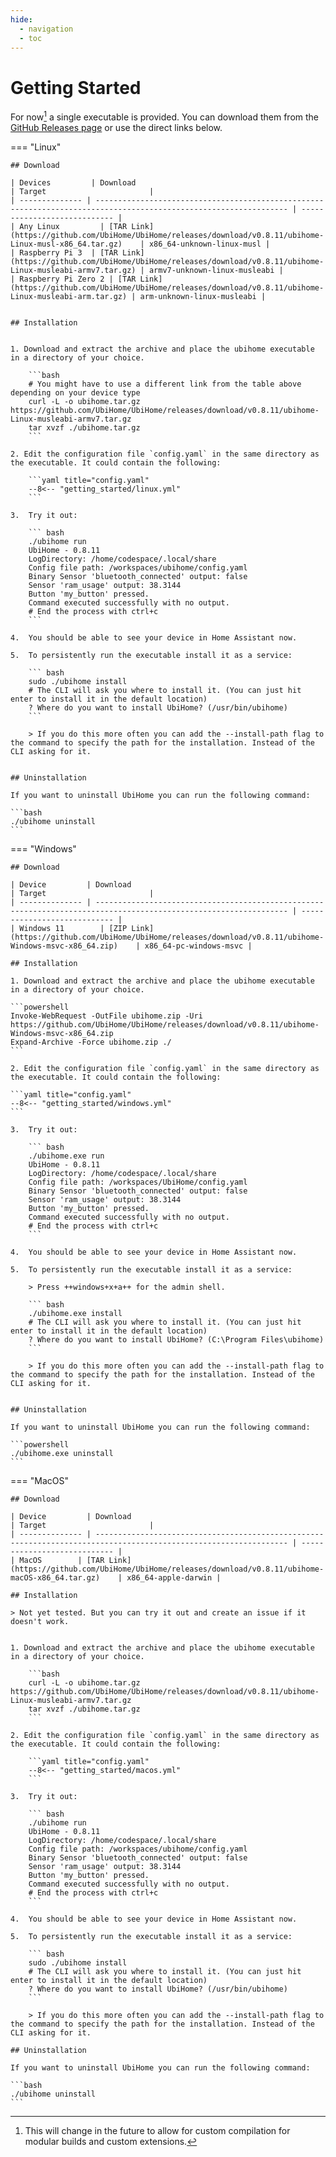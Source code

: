 ```yaml
---
hide:
  - navigation
  - toc
---
```


# Getting Started

For now[^1] a single executable is provided. You can download them from the [GitHub Releases page](https://github.com/UbiHome/UbiHome/releases) or use the direct links below.


<!-- x-release-please-start-version -->

=== "Linux"

    ## Download

    | Devices         | Download                                                                                                          | Target                       |
    | -------------- | ----------------------------------------------------------------------------------------------------------------- | ---------------------------- |
    | Any Linux         | [TAR Link](https://github.com/UbiHome/UbiHome/releases/download/v0.8.11/ubihome-Linux-musl-x86_64.tar.gz)    | x86_64-unknown-linux-musl |
    | Raspberry Pi 3  | [TAR Link](https://github.com/UbiHome/UbiHome/releases/download/v0.8.11/ubihome-Linux-musleabi-armv7.tar.gz) | armv7-unknown-linux-musleabi |
    | Raspberry Pi Zero 2 | [TAR Link](https://github.com/UbiHome/UbiHome/releases/download/v0.8.11/ubihome-Linux-musleabi-arm.tar.gz) | arm-unknown-linux-musleabi |


    ## Installation


    1. Download and extract the archive and place the ubihome executable in a directory of your choice.

        ```bash
        # You might have to use a different link from the table above depending on your device type
        curl -L -o ubihome.tar.gz https://github.com/UbiHome/UbiHome/releases/download/v0.8.11/ubihome-Linux-musleabi-armv7.tar.gz
        tar xvzf ./ubihome.tar.gz
        ```

    2. Edit the configuration file `config.yaml` in the same directory as the executable. It could contain the following:

        ```yaml title="config.yaml"
        --8<-- "getting_started/linux.yml"
        ```

    3.  Try it out:

        ``` bash
        ./ubihome run
        UbiHome - 0.8.11
        LogDirectory: /home/codespace/.local/share
        Config file path: /workspaces/ubihome/config.yaml
        Binary Sensor 'bluetooth_connected' output: false
        Sensor 'ram_usage' output: 38.3144
        Button 'my_button' pressed.
        Command executed successfully with no output.
        # End the process with ctrl+c
        ```

    4.  You should be able to see your device in Home Assistant now.

    5.  To persistently run the executable install it as a service:

        ``` bash
        sudo ./ubihome install
        # The CLI will ask you where to install it. (You can just hit enter to install it in the default location)
        ? Where do you want to install UbiHome? (/usr/bin/ubihome)
        ```

        > If you do this more often you can add the --install-path flag to the command to specify the path for the installation. Instead of the CLI asking for it.


    ## Uninstallation

    If you want to uninstall UbiHome you can run the following command:

    ```bash
    ./ubihome uninstall
    ```


=== "Windows"

    ## Download

    | Device         | Download                                                                                                          | Target                       |
    | -------------- | ----------------------------------------------------------------------------------------------------------------- | ---------------------------- |
    | Windows 11        | [ZIP Link](https://github.com/UbiHome/UbiHome/releases/download/v0.8.11/ubihome-Windows-msvc-x86_64.zip)    | x86_64-pc-windows-msvc |

    ## Installation

    1. Download and extract the archive and place the ubihome executable in a directory of your choice.

    ```powershell
    Invoke-WebRequest -OutFile ubihome.zip -Uri https://github.com/UbiHome/UbiHome/releases/download/v0.8.11/ubihome-Windows-msvc-x86_64.zip
    Expand-Archive -Force ubihome.zip ./
    ```

    2. Edit the configuration file `config.yaml` in the same directory as the executable. It could contain the following:

    ```yaml title="config.yaml"
    --8<-- "getting_started/windows.yml"
    ```

    3.  Try it out:

        ``` bash
        ./ubihome.exe run
        UbiHome - 0.8.11
        LogDirectory: /home/codespace/.local/share
        Config file path: /workspaces/UbiHome/config.yaml
        Binary Sensor 'bluetooth_connected' output: false
        Sensor 'ram_usage' output: 38.3144
        Button 'my_button' pressed.
        Command executed successfully with no output.
        # End the process with ctrl+c
        ```

    4.  You should be able to see your device in Home Assistant now.

    5.  To persistently run the executable install it as a service:

        > Press ++windows+x+a++ for the admin shell.

        ``` bash
        ./ubihome.exe install
        # The CLI will ask you where to install it. (You can just hit enter to install it in the default location)
        ? Where do you want to install UbiHome? (C:\Program Files\ubihome)
        ```

        > If you do this more often you can add the --install-path flag to the command to specify the path for the installation. Instead of the CLI asking for it.


    ## Uninstallation

    If you want to uninstall UbiHome you can run the following command:

    ```powershell
    ./ubihome.exe uninstall
    ```


=== "MacOS"

    ## Download

    | Device         | Download                                                                                                          | Target                       |
    | -------------- | ----------------------------------------------------------------------------------------------------------------- | ---------------------------- |
    | MacOS        | [TAR Link](https://github.com/UbiHome/UbiHome/releases/download/v0.8.11/ubihome-macOS-x86_64.tar.gz)    | x86_64-apple-darwin |

    ## Installation

    > Not yet tested. But you can try it out and create an issue if it doesn't work.

    
    1. Download and extract the archive and place the ubihome executable in a directory of your choice.

        ```bash
        curl -L -o ubihome.tar.gz https://github.com/UbiHome/UbiHome/releases/download/v0.8.11/ubihome-Linux-musleabi-armv7.tar.gz
        tar xvzf ./ubihome.tar.gz
        ```

    2. Edit the configuration file `config.yaml` in the same directory as the executable. It could contain the following:

        ```yaml title="config.yaml"
        --8<-- "getting_started/macos.yml"
        ```

    3.  Try it out:

        ``` bash
        ./ubihome run
        UbiHome - 0.8.11
        LogDirectory: /home/codespace/.local/share
        Config file path: /workspaces/ubihome/config.yaml
        Binary Sensor 'bluetooth_connected' output: false
        Sensor 'ram_usage' output: 38.3144
        Button 'my_button' pressed.
        Command executed successfully with no output.
        # End the process with ctrl+c
        ```

    4.  You should be able to see your device in Home Assistant now.

    5.  To persistently run the executable install it as a service:

        ``` bash
        sudo ./ubihome install
        # The CLI will ask you where to install it. (You can just hit enter to install it in the default location)
        ? Where do you want to install UbiHome? (/usr/bin/ubihome)
        ```

        > If you do this more often you can add the --install-path flag to the command to specify the path for the installation. Instead of the CLI asking for it.

    ## Uninstallation

    If you want to uninstall UbiHome you can run the following command:

    ```bash
    ./ubihome uninstall
    ```


<!-- x-release-please-end -->





[^1]: This will change in the future to allow for custom compilation for modular builds and custom extensions.
